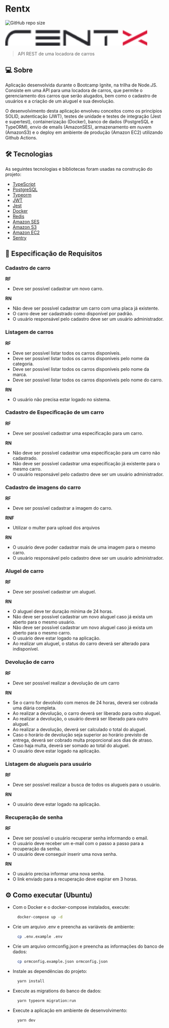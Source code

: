 # Rentx

![GitHub repo size](https://img.shields.io/github/repo-size/iagomachadocs/rentx-ignite?style=flat-square)

<img src="rentx.png" alt="Rentx logo" height="50">

> API REST de uma locadora de carros

## 💻 Sobre

Aplicação desenvolvida durante o Bootcamp Ignite, na trilha de Node.JS. Consiste em uma API para uma locadora de carros, que permite o gerenciamento dos carros que serão alugados, bem como o cadastro de usuários e a criação de um aluguel e sua devolução. 

O desenvolvimento desta aplicação envolveu conceitos como os princípios SOLID, autenticação (JWT), testes de unidade e testes de integração (Jest e supertest), containerização (Docker), banco de dados (PostgreSQL e TypeORM), envio de emails (AmazonSES), armazenamento em nuvem (AmazonS3) e o deploy em ambiente de produção (Amazon EC2) utilizando Github Actions.

## 🛠 Tecnologias

As seguintes tecnologias e bibliotecas foram usadas na construção do projeto:

- [TypeScript](https://www.typescriptlang.org/)
- [PostgreSQL](https://www.postgresql.org/)
- [Typeorm](https://typeorm.io/)
- [JWT](https://jwt.io/)
- [Jest](https://jestjs.io/)
- [Docker](https://www.docker.com/)
- [Redis](https://redis.io/)
- [Amazon SES](https://aws.amazon.com/pt/ses/)
- [Amazon S3](https://aws.amazon.com/pt/s3/)
- [Amazon EC2](https://aws.amazon.com/pt/ec2)
- [Sentry](https://sentry.io/welcome/)


## 📑 Especificação de Requisitos

### **Cadastro de carro**

**RF**
- Deve ser possível cadastrar um novo carro.

**RN**
- Não deve ser possível cadastrar um carro com uma placa já existente.
- O carro deve ser cadastrado como disponível por padrão.
- O usuário responsável pelo cadastro deve ser um usuário administrador.

### **Listagem de carros**

**RF**
- Deve ser possível listar todos os carros disponíveis.
- Deve ser possível listar todos os carros disponíveis pelo nome da categoria.
- Deve ser possível listar todos os carros disponíveis pelo nome da marca.
- Deve ser possível listar todos os carros disponíveis pelo nome do carro.

**RN**
- O usuário não precisa estar logado no sistema.

### **Cadastro de Especificação de um carro**

**RF**
- Deve ser possível cadastrar uma especificação para um carro.

**RN**
- Não deve ser possível cadastrar uma especificação para um carro não cadastrado.
- Não deve ser possível cadastrar uma especifícação já existente para o mesmo carro.
- O usuário responsável pelo cadastro deve ser um usuário administrador.

### **Cadastro de imagens do carro**

**RF**
- Deve ser possível cadastrar a imagem do carro.

**RNF**
- Utilizar o multer para upload dos arquivos

**RN**
- O usuário deve poder cadastrar mais de uma imagem para o mesmo carro.
- O usuário responsável pelo cadastro deve ser um usuário administrador.

### **Alugel de carro**

**RF**
- Deve ser possível cadastrar um aluguel.

**RN**
- O aluguel deve ter duração mínima de 24 horas.
- Não deve ser possível cadastrar um novo aluguel caso já exista um aberto para o mesmo usuário.
- Não deve ser possível cadastrar um novo aluguel caso já exista um aberto para o mesmo carro.
- O usuário deve estar logado na aplicação.
- Ao realizar um aluguel, o status do carro deverá ser alterado para indisponível.

### **Devolução de carro**

**RF**
- Deve ser possível realizar a devolução de um carro

**RN**
- Se o carro for devolvido com menos de 24 horas, deverá ser cobrada uma diária completa.
- Ao realizar a devolução, o carro deverá ser liberado para outro aluguel.
- Ao realizar a devolução, o usuário deverá ser liberado para outro aluguel.
- Ao realizar a devolução, deverá ser calculado o total do aluguel.
- Caso o horário de devolução seja superior ao horário previsto de entrega, deverá ser cobrado multa proporcional aos dias de atraso.
- Caso haja multa, deverá ser somado ao total do aluguel.
- O usuário deve estar logado na aplicação.

### **Listagem de alugueis para usuário**

**RF**
- Deve ser possível realizar a busca de todos os alugueis para o usuário.

**RN**
- O usuário deve estar logado na aplicação.

### **Recuperação de senha**

**RF**
- Deve ser possível o usuário recuperar senha informando o email.
- O usuário deve receber um e-mail com o passo a passo para a recuperação da senha.
- O usuário deve conseguir inserir uma nova senha.

**RN**
- O usuário precisa informar uma nova senha.
- O link enviado para a recuperação deve expirar em 3 horas.


## ⚙️ Como executar (Ubuntu)

- Com o Docker e o docker-compose instalados, execute:
  ```bash
    docker-compose up -d 
  ```
- Crie um arquivo .env e preencha as variáveis de ambiente:
  ```bash
    cp .env.example .env
  ```
- Crie um arquivo ormconfig.json e preencha as informações do banco de dados:
  ```bash
    cp ormconfig.example.json ormconfig.json
  ```
- Instale as dependências do projeto:
  ```bash
    yarn install
  ```
- Execute as migrations do banco de dados:
  ```bash
    yarn typeorm migration:run
  ```
- Execute a aplicação em ambiente de desenvolvimento:
  ```bash
    yarn dev
  ```